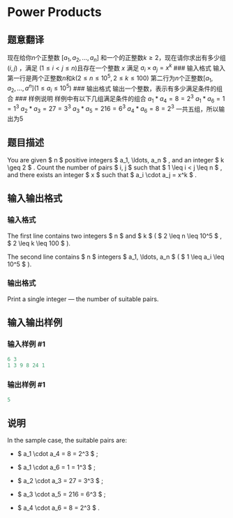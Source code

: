 # Power Products

## 题意翻译

现在给你$n$个正整数 $[a_1,a_2,...,a_n]$ 和一个的正整数$k\geq2$，现在请你求出有多少组 $(i,j)$ ，满足 $(1≤i<j≤n)$且存在一个整数 $x$ 满足 $a_i\times a_j=x^k$ ### 输入格式 输入第一行是两个正整数$n$和$k$$(2≤n≤10^5,2≤k≤100)$ 第二行为$n$个正整数$[a_1,a_2,...,a^n](1≤a_i≤10^5)$ ### 输出格式 输出一个整数，表示有多少满足条件的组合 ### 样例说明 样例中有以下几组满足条件的组合 $a_1*a_4=8=2^3$ $a_1*a_6=1=1^3$ $a_2*a_3=27=3^3$ $a_3*a_5=216=6^3$ $a_4*a_6=8=2^3$ 一共五组，所以输出为$5$

## 题目描述

You are given $ n $ positive integers $ a_1, \ldots, a_n $ , and an integer $ k \geq 2 $ . Count the number of pairs $ i, j $ such that $ 1 \leq i < j \leq n $ , and there exists an integer $ x $ such that $ a_i \cdot a_j = x^k $ .

## 输入输出格式

### 输入格式

The first line contains two integers $ n $ and $ k $ ( $ 2 \leq n \leq 10^5 $ , $ 2 \leq k \leq 100 $ ).

The second line contains $ n $ integers $ a_1, \ldots, a_n $ ( $ 1 \leq a_i \leq 10^5 $ ).

### 输出格式

Print a single integer — the number of suitable pairs.

## 输入输出样例

### 输入样例 #1

```cpp
6 3
1 3 9 8 24 1

```
### 输出样例 #1

```cpp
5

```
## 说明

In the sample case, the suitable pairs are:

- $ a_1 \cdot a_4 = 8 = 2^3 $ ;

- $ a_1 \cdot a_6 = 1 = 1^3 $ ;

- $ a_2 \cdot a_3 = 27 = 3^3 $ ;

- $ a_3 \cdot a_5 = 216 = 6^3 $ ;

- $ a_4 \cdot a_6 = 8 = 2^3 $ .

